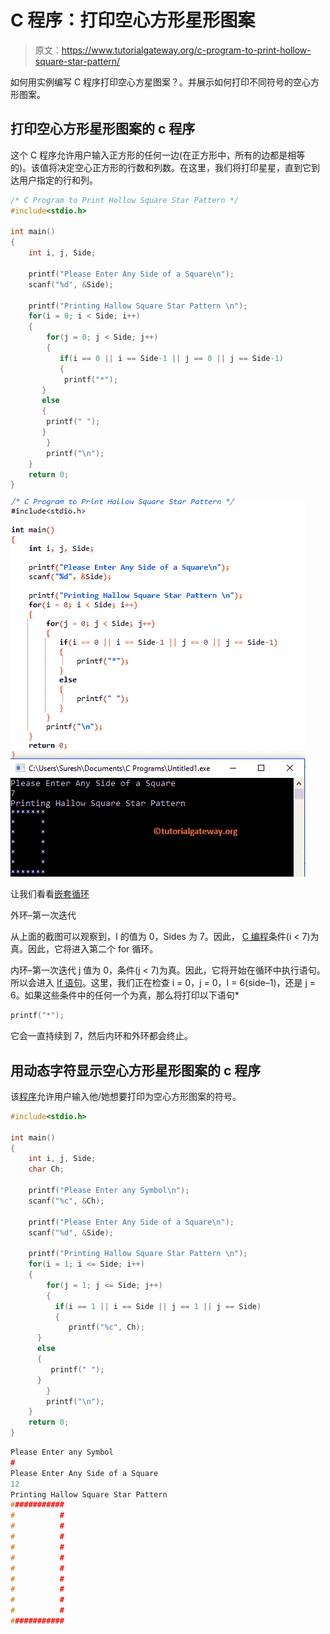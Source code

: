 # C 程序：打印空心方形星形图案

> 原文：<https://www.tutorialgateway.org/c-program-to-print-hollow-square-star-pattern/>

如何用实例编写 C 程序打印空心方星图案？。并展示如何打印不同符号的空心方形图案。

## 打印空心方形星形图案的 c 程序

这个 C 程序允许用户输入正方形的任何一边(在正方形中，所有的边都是相等的)。该值将决定空心正方形的行数和列数。在这里，我们将打印星星，直到它到达用户指定的行和列。

```c
/* C Program to Print Hollow Square Star Pattern */
#include<stdio.h>

int main()
{
    int i, j, Side;

    printf("Please Enter Any Side of a Square\n");
    scanf("%d", &Side);

    printf("Printing Hallow Square Star Pattern \n"); 
    for(i = 0; i < Side; i++)
    {
    	for(j = 0; j < Side; j++)
    	{
    	   if(i == 0 || i == Side-1 || j == 0 || j == Side-1)
    	   {
    		printf("*");
	   }
	   else
	   {
		printf(" ");
	   }         
        }
        printf("\n");
    }
    return 0;
}
```

![C Program to Print Hollow Square Star Pattern 1](img/afc3f278105c9b6faf9aaff653b7585d.png)

让我们看看[嵌套循环](https://www.tutorialgateway.org/for-loop-in-c-programming/)

外环–第一次迭代

从上面的截图可以观察到，I 的值为 0，Sides 为 7。因此， [C 编程](https://www.tutorialgateway.org/c-programming/)条件(i < 7)为真。因此，它将进入第二个 for 循环。

内环–第一次迭代
j 值为 0，条件(j < 7)为真。因此，它将开始在循环中执行语句。所以会进入 [If 语句](https://www.tutorialgateway.org/if-statement-in-c/)。这里，我们正在检查 i = 0，j = 0，I = 6(side–1)，还是 j = 6。如果这些条件中的任何一个为真，那么将打印以下语句*

```c
printf("*");
```

它会一直持续到 7，然后内环和外环都会终止。

## 用动态字符显示空心方形星形图案的 c 程序

该[程序](https://www.tutorialgateway.org/c-programming-examples/)允许用户输入他/她想要打印为空心方形图案的符号。

```c
#include<stdio.h>

int main()
{
    int i, j, Side;
    char Ch;

    printf("Please Enter any Symbol\n");
    scanf("%c", &Ch);

    printf("Please Enter Any Side of a Square\n");
    scanf("%d", &Side);

    printf("Printing Hallow Square Star Pattern \n"); 
    for(i = 1; i <= Side; i++)
    {
    	for(j = 1; j <= Side; j++)
    	{
    	  if(i == 1 || i == Side || j == 1 || j == Side)
    	  {
    	     printf("%c", Ch);
	  }
	  else
	  {
	     printf(" ");
	  }         
        }
        printf("\n");
    }
    return 0;
}
```

```c
Please Enter any Symbol
#
Please Enter Any Side of a Square
12
Printing Hallow Square Star Pattern 
############
#          #
#          #
#          #
#          #
#          #
#          #
#          #
#          #
#          #
#          #
############
```